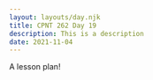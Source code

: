 ```yaml
---
layout: layouts/day.njk
title: CPNT 262 Day 19
description: This is a description
date: 2021-11-04
---
```


A lesson plan!